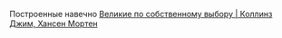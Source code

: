 
Построенные навечно
[Великие по собственному выбору | Коллинз Джим, Хансен Мортен](
https://www.ozon.ru/product/velikie-po-sobstvennomu-vyboru-28302217/?_bctx=CAUQmYzACQ&tab=reviews)  
